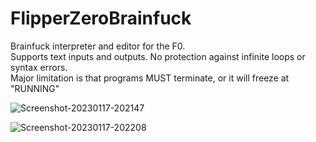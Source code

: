 # FlipperZeroBrainfuck

Brainfuck interpreter and editor for the F0.  
Supports text inputs and outputs.
No protection against infinite loops or syntax errors.  
Major limitation is that programs MUST terminate, or it will freeze at "RUNNING"

![Screenshot-20230117-202147](https://user-images.githubusercontent.com/16545187/213004616-8846e897-506e-4510-8012-fd2fe2bbe8a1.png)

![Screenshot-20230117-202208](https://user-images.githubusercontent.com/16545187/213004659-d74751d2-76c4-4a7b-a0f2-f58623478b95.png)
